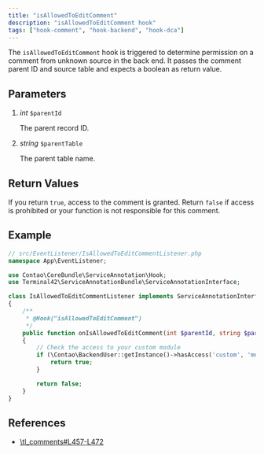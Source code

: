 ```yaml
---
title: "isAllowedToEditComment"
description: "isAllowedToEditComment hook"
tags: ["hook-comment", "hook-backend", "hook-dca"]
---
```



The `isAllowedToEditComment` hook is triggered to determine permission on a
comment from unknown source in the back end. It passes the comment parent ID and
source table and expects a boolean as return value.


## Parameters

1. *int* `$parentId`

    The parent record ID.

2. *string* `$parentTable`

    The parent table name.


## Return Values

If you return `true`, access to the comment is granted. Return `false` if access
is prohibited or your function is not responsible for this comment.


## Example


```php
// src/EventListener/IsAllowedToEditCommentListener.php
namespace App\EventListener;

use Contao\CoreBundle\ServiceAnnotation\Hook;
use Terminal42\ServiceAnnotationBundle\ServiceAnnotationInterface;

class IsAllowedToEditCommentListener implements ServiceAnnotationInterface
{
    /**
     * @Hook("isAllowedToEditComment")
     */
    public function onIsAllowedToEditComment(int $parentId, string $parentTable): bool
    {
        // Check the access to your custom module
        if (\Contao\BackendUser::getInstance()->hasAccess('custom', 'modules')) {
            return true;
        }

        return false;
    }
}
```


## References

* [\tl_comments#L457-L472](https://github.com/contao/contao/blob/4.7.6/comments-bundle/src/Resources/contao/dca/tl_comments.php#L457-L472)
